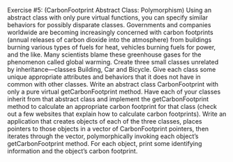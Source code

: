 Exercise #5:
(CarbonFootprint Abstract Class: Polymorphism) 
Using an abstract class with only pure virtual functions, you can specify similar behaviors for possibly disparate classes. Governments and companies worldwide are becoming increasingly concerned with carbon footprints (annual releases of carbon dioxide into the atmosphere) from buildings burning various types of fuels for heat, vehicles burning fuels for power, and the like. Many scientists blame these greenhouse gases for the phenomenon called global warming. 
Create three small classes unrelated by inheritance—classes Building, Car and Bicycle. Give each class some unique appropriate attributes and behaviors that it does not have in common with other classes. Write an abstract class CarbonFootprint with only a pure virtual getCarbonFootprint method. Have each of your classes inherit from that abstract class and implement the getCarbonFootprint method to calculate an appropriate carbon footprint for that class (check out a few websites that explain how to calculate carbon footprints). 
Write an application that creates objects of each of the three classes, places pointers to those objects in a vector of CarbonFootprint pointers, then iterates through the vector, polymorphically invoking each object’s getCarbonFootprint method. For each object, print some identifying information and the object’s carbon footprint.
